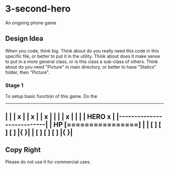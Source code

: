 # 3-second-hero
An ongoing phone game

## Design Idea
When you code, think big. 
Think about do you really need this code in this specific file, or better to put it in the utility.
Think about does it make sense to put in a more general class, or is this class a sub-class of others.
Think about do you need "Picture" in main directory, or better to have "Statics" folder, then "Picture".

### Stage 1
To setup basic function of this game. Do the 

 ---------------------------
|                           |
|  x                        |
|                    x      |
|         x                 |
|                           |
|       x                   |
|                           |
|          HERO        x    |
|---------------------------|
|  HP [================]    |
| [   ]  [   ]  [   ] |{   }|
| [   ]  [   ]  [   ] |{   }|
-----------------------------



## Copy Right
Please do not use it for commercial uses.  
